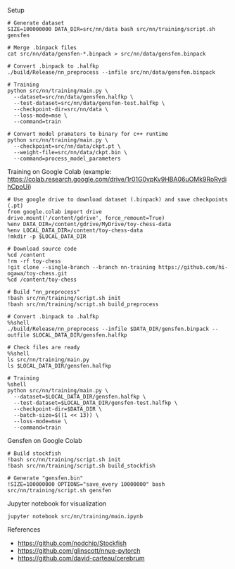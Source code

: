 Setup

```
# Generate dataset
SIZE=100000000 DATA_DIR=src/nn/data bash src/nn/training/script.sh gensfen

# Merge .binpack files
cat src/nn/data/gensfen-*.binpack > src/nn/data/gensfen.binpack

# Convert .binpack to .halfkp
./build/Release/nn_preprocess --infile src/nn/data/gensfen.binpack

# Training
python src/nn/training/main.py \
  --dataset=src/nn/data/gensfen.halfkp \
  --test-dataset=src/nn/data/gensfen-test.halfkp \
  --checkpoint-dir=src/nn/data \
  --loss-mode=mse \
  --command=train

# Convert model pramaters to binary for c++ runtime
python src/nn/training/main.py \
  --checkpoint=src/nn/data/ckpt.pt \
  --weight-file=src/nn/data/ckpt.bin \
  --command=process_model_parameters
```

Training on Google Colab (example: https://colab.research.google.com/drive/1r01G0vpKv9HBA06uOMk9RoRydihCpoUi)

```
# Use google drive to download dataset (.binpack) and save checkpoints (.pt)
from google.colab import drive
drive.mount('/content/gdrive', force_remount=True)
%env DATA_DIR=/content/gdrive/MyDrive/toy-chess-data
%env LOCAL_DATA_DIR=/content/toy-chess-data
!mkdir -p $LOCAL_DATA_DIR

# Download source code
%cd /content
!rm -rf toy-chess
!git clone --single-branch --branch nn-training https://github.com/hi-ogawa/toy-chess.git
%cd /content/toy-chess

# Build "nn_preprocess"
!bash src/nn/training/script.sh init
!bash src/nn/training/script.sh build_preprocess

# Convert .binpack to .halfkp
%%shell
./build/Release/nn_preprocess --infile $DATA_DIR/gensfen.binpack --outfile $LOCAL_DATA_DIR/gensfen.halfkp

# Check files are ready
%%shell
ls src/nn/training/main.py
ls $LOCAL_DATA_DIR/gensfen.halfkp

# Training
%shell
python src/nn/training/main.py \
  --dataset=$LOCAL_DATA_DIR/gensfen.halfkp \
  --test-dataset=$LOCAL_DATA_DIR/gensfen-test.halfkp \
  --checkpoint-dir=$DATA_DIR \
  --batch-size=$((1 << 13)) \
  --loss-mode=mse \
  --command=train
```

Gensfen on Google Colab

```
# Build stockfish
!bash src/nn/training/script.sh init
!bash src/nn/training/script.sh build_stockfish

# Generate "gensfen.bin"
!SIZE=100000000 OPTIONS="save_every 10000000" bash src/nn/training/script.sh gensfen
```

Jupyter notebook for visualization

```
jupyter notebook src/nn/training/main.ipynb
```

References

- https://github.com/nodchip/Stockfish
- https://github.com/glinscott/nnue-pytorch
- https://github.com/david-carteau/cerebrum
